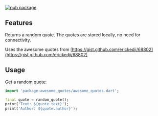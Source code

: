 [![pub package](https://img.shields.io/pub/v/awesome_quotes.svg)](https://pub.dev/packages/awesome_quotes)

## Features

Returns a random quote. The quotes are stored locally, no need for connectivity.

Uses the awesome quotes from [https://gist.github.com/erickedji/68802](https://gist.github.com/erickedji/68802)

## Usage

Get a random quote:

```dart
import 'package:awesome_quotes/awesome_quotes.dart';

final quote = random_quote();
print('Text: ${quote.text}');
print('Author: ${quote.author}');
```